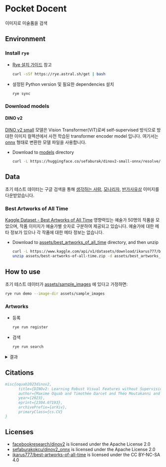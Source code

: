 # Pocket Docent

이미지로 미술품을 검색

## Environment

### Install `rye`

- [Rye 설치 가이드](https://rye.astral.sh/guide/installation/) 참고

    ```bash
    curl -sSf https://rye.astral.sh/get | bash
    ```

- 설정된 Python version 및 필요한 dependencies 설치

    ```bash
    rye sync
    ```

### Download models

#### DINO v2

[DINO v2 small](https://huggingface.co/facebook/dinov2-small) 모델은 Vision Transformer(ViT)로써 self-supervised 방식으로 방대한 이미지 컬렉션에서 사전 학습된 transformer encoder model 입니다. 여기서는 [onnx](https://huggingface.co/sefaburak/dinov2-small-onnx) 형태로 변환한 모델 파일을 사용합니다.

- Download to [models](./models) directory

    ```bash
    curl -L https://huggingface.co/sefaburak/dinov2-small-onnx/resolve/main/dinov2_vits14.onnx -o models/dinov2_vits14.onnx
    ```

## Data

초기 테스트 데이터는 구글 검색을 통해 [생각하는 사람](https://ko.wikipedia.org/wiki/%EC%83%9D%EA%B0%81%ED%95%98%EB%8A%94_%EC%82%AC%EB%9E%8C), [모나리자](https://ko.wikipedia.org/wiki/%EB%AA%A8%EB%82%98%EB%A6%AC%EC%9E%90), [반가사유상](https://ko.wikipedia.org/wiki/%EB%B0%98%EA%B0%80%EC%82%AC%EC%9C%A0%EC%83%81) 이미지를 다운받았습니다.

### Best Artworks of All Time

[Kaggle Dataset - Best Artworks of All Time](https://www.kaggle.com/datasets/ikarus777/best-artworks-of-all-time/) 영향력있는 예술가 50명의 작품을 모았으며, 작품 이미지가 예술가별 숫자로 구분하여 제공되고 있습니다. 예술가에 대한 메타 정보가 있으나 각 작품에 대한 메타 정보는 없습니다.

- Download to [assets/best_artworks_of_all_time](./assets/best_artworks_of_all_time) directory, and then unzip

    ```bash
    curl -L https://www.kaggle.com/api/v1/datasets/download/ikarus777/best-artworks-of-all-time -o assets/best-artworks-of-all-time.zip && \
    unzip assets/best-artworks-of-all-time.zip -d assets/best_artworks_of_all_time
    ```

## How to use

초기 테스트 데이터가 [assets/sample_images](./assets/sample_images/) 에 있다고 가정하면:

```bash
rye run demo --image-dir assets/sample_images
```

### Artworks

- 등록

    ```bash
    rye run register
    ```

- 검색

    ```bash
    rye run search
    ```

<details>
<summary>결과</summary>

```text
Similarity of bs_0.jpeg and bs_1.jpeg: 0.765640
Similarity of bs_0.jpeg and bs_2.jpeg: 0.675734
Similarity of bs_0.jpeg and bs_3.jpeg: 0.772154
Similarity of bs_0.jpeg and mo_0.jpeg: 0.194971
Similarity of bs_0.jpeg and mo_1.jpeg: 0.137492
Similarity of bs_0.jpeg and mo_2.jpeg: 0.256037
Similarity of bs_0.jpeg and mo_3.jpeg: 0.137595
Similarity of bs_0.jpeg and mo_4.jpeg: 0.162791
Similarity of bs_0.jpeg and tp_0.jpeg: 0.417260
Similarity of bs_0.jpeg and tp_1.jpeg: 0.258903
Similarity of bs_0.jpeg and tp_2.jpeg: 0.066621
Similarity of bs_0.jpeg and tp_3.jpeg: 0.243741
Similarity of bs_0.jpeg and tp_4.jpeg: 0.238415
Similarity of bs_1.jpeg and bs_2.jpeg: 0.753469
Similarity of bs_1.jpeg and bs_3.jpeg: 0.909024
Similarity of bs_1.jpeg and mo_0.jpeg: 0.236961
Similarity of bs_1.jpeg and mo_1.jpeg: 0.167419
Similarity of bs_1.jpeg and mo_2.jpeg: 0.288664
Similarity of bs_1.jpeg and mo_3.jpeg: 0.157980
Similarity of bs_1.jpeg and mo_4.jpeg: 0.164963
Similarity of bs_1.jpeg and tp_0.jpeg: 0.530288
Similarity of bs_1.jpeg and tp_1.jpeg: 0.341173
Similarity of bs_1.jpeg and tp_2.jpeg: 0.138752
Similarity of bs_1.jpeg and tp_3.jpeg: 0.356877
Similarity of bs_1.jpeg and tp_4.jpeg: 0.324237
Similarity of bs_2.jpeg and bs_3.jpeg: 0.800658
Similarity of bs_2.jpeg and mo_0.jpeg: 0.216880
Similarity of bs_2.jpeg and mo_1.jpeg: 0.172101
Similarity of bs_2.jpeg and mo_2.jpeg: 0.253723
Similarity of bs_2.jpeg and mo_3.jpeg: 0.133605
Similarity of bs_2.jpeg and mo_4.jpeg: 0.156046
Similarity of bs_2.jpeg and tp_0.jpeg: 0.540113
Similarity of bs_2.jpeg and tp_1.jpeg: 0.280114
Similarity of bs_2.jpeg and tp_2.jpeg: 0.180296
Similarity of bs_2.jpeg and tp_3.jpeg: 0.385650
Similarity of bs_2.jpeg and tp_4.jpeg: 0.370535
Similarity of bs_3.jpeg and mo_0.jpeg: 0.208123
Similarity of bs_3.jpeg and mo_1.jpeg: 0.187374
Similarity of bs_3.jpeg and mo_2.jpeg: 0.250088
Similarity of bs_3.jpeg and mo_3.jpeg: 0.137194
Similarity of bs_3.jpeg and mo_4.jpeg: 0.165795
Similarity of bs_3.jpeg and tp_0.jpeg: 0.553816
Similarity of bs_3.jpeg and tp_1.jpeg: 0.343698
Similarity of bs_3.jpeg and tp_2.jpeg: 0.164702
Similarity of bs_3.jpeg and tp_3.jpeg: 0.375859
Similarity of bs_3.jpeg and tp_4.jpeg: 0.370548
Similarity of mo_0.jpeg and mo_1.jpeg: 0.516511
Similarity of mo_0.jpeg and mo_2.jpeg: 0.689861
Similarity of mo_0.jpeg and mo_3.jpeg: 0.357155
Similarity of mo_0.jpeg and mo_4.jpeg: 0.481262
Similarity of mo_0.jpeg and tp_0.jpeg: 0.151120
Similarity of mo_0.jpeg and tp_1.jpeg: 0.089457
Similarity of mo_0.jpeg and tp_2.jpeg: 0.052222
Similarity of mo_0.jpeg and tp_3.jpeg: 0.054163
Similarity of mo_0.jpeg and tp_4.jpeg: 0.118406
Similarity of mo_1.jpeg and mo_2.jpeg: 0.658458
Similarity of mo_1.jpeg and mo_3.jpeg: 0.768398
Similarity of mo_1.jpeg and mo_4.jpeg: 0.770338
Similarity of mo_1.jpeg and tp_0.jpeg: 0.173380
Similarity of mo_1.jpeg and tp_1.jpeg: 0.076879
Similarity of mo_1.jpeg and tp_2.jpeg: 0.090563
Similarity of mo_1.jpeg and tp_3.jpeg: 0.078829
Similarity of mo_1.jpeg and tp_4.jpeg: 0.105926
Similarity of mo_2.jpeg and mo_3.jpeg: 0.611093
Similarity of mo_2.jpeg and mo_4.jpeg: 0.663631
Similarity of mo_2.jpeg and tp_0.jpeg: 0.155075
Similarity of mo_2.jpeg and tp_1.jpeg: 0.059101
Similarity of mo_2.jpeg and tp_2.jpeg: 0.068464
Similarity of mo_2.jpeg and tp_3.jpeg: 0.060886
Similarity of mo_2.jpeg and tp_4.jpeg: 0.114672
Similarity of mo_3.jpeg and mo_4.jpeg: 0.641933
Similarity of mo_3.jpeg and tp_0.jpeg: 0.134715
Similarity of mo_3.jpeg and tp_1.jpeg: 0.058136
Similarity of mo_3.jpeg and tp_2.jpeg: 0.011659
Similarity of mo_3.jpeg and tp_3.jpeg: 0.043614
Similarity of mo_3.jpeg and tp_4.jpeg: 0.057288
Similarity of mo_4.jpeg and tp_0.jpeg: 0.099501
Similarity of mo_4.jpeg and tp_1.jpeg: 0.092150
Similarity of mo_4.jpeg and tp_2.jpeg: 0.061716
Similarity of mo_4.jpeg and tp_3.jpeg: 0.031618
Similarity of mo_4.jpeg and tp_4.jpeg: 0.063088
Similarity of tp_0.jpeg and tp_1.jpeg: 0.491725
Similarity of tp_0.jpeg and tp_2.jpeg: 0.362347
Similarity of tp_0.jpeg and tp_3.jpeg: 0.689296
Similarity of tp_0.jpeg and tp_4.jpeg: 0.666327
Similarity of tp_1.jpeg and tp_2.jpeg: 0.255971
Similarity of tp_1.jpeg and tp_3.jpeg: 0.584015
Similarity of tp_1.jpeg and tp_4.jpeg: 0.430376
Similarity of tp_2.jpeg and tp_3.jpeg: 0.344742
Similarity of tp_2.jpeg and tp_4.jpeg: 0.312794
Similarity of tp_3.jpeg and tp_4.jpeg: 0.623825
```

</details>

## Citations

```bibtex
misc{oquab2023dinov2,
      title={DINOv2: Learning Robust Visual Features without Supervision},
      author={Maxime Oquab and Timothée Darcet and Théo Moutakanni and Huy Vo and Marc Szafraniec and Vasil Khalidov and Pierre Fernandez and Daniel Haziza and Francisco Massa and Alaaeldin El-Nouby and Mahmoud Assran and Nicolas Ballas and Wojciech Galuba and Russell Howes and Po-Yao Huang and Shang-Wen Li and Ishan Misra and Michael Rabbat and Vasu Sharma and Gabriel Synnaeve and Hu Xu and Hervé Jegou and Julien Mairal and Patrick Labatut and Armand Joulin and Piotr Bojanowski},
      year={2023},
      eprint={2304.07193},
      archivePrefix={arXiv},
      primaryClass={cs.CV}
}
```

## Licenses

- [facebookresearch/dinov2](https://github.com/facebookresearch/dinov2/blob/main/LICENSE) is licensed under the Apache License 2.0
- [sefaburakokcu/dinov2_onnx](https://github.com/sefaburakokcu/dinov2_onnx/blob/main/LICENSE) is licensed under the Apache License 2.0
- [ikarus777/best-artworks-of-all-time](https://creativecommons.org/licenses/by-nc-sa/4.0/) is licensed under the CC BY-NC-SA 4.0
